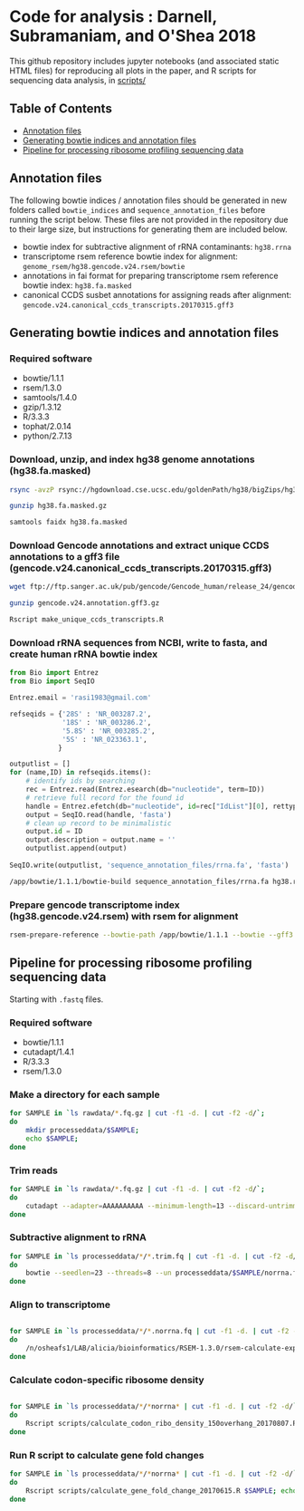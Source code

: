 # Code for analysis : Darnell, Subramaniam, and O'Shea 2018

This github repository includes jupyter notebooks (and associated static HTML files) for reproducing all plots in the paper, and R scripts for sequencing data analysis, in [scripts/](scripts)

## Table of Contents

- [Annotation files](#annotation-files)
- [Generating bowtie indices and annotation files](#generating-bowtie-indices-and-annotation-files)
- [Pipeline for processing ribosome profiling sequencing data](#pipeline-for-processing-ribosome-profiling-sequencing-data)

## Annotation files

The following bowtie indices / annotation files should be generated in new folders called `bowtie_indices` and `sequence_annotation_files` before running the script below. These files are not provided in the repository due to their large size, but instructions for generating them are included below.
 
* bowtie index for subtractive alignment of rRNA contaminants: `hg38.rrna`
* transcriptome rsem reference bowtie index for alignment: `genome_rsem/hg38.gencode.v24.rsem/bowtie`
* annotations in fai format for preparing transcriptome rsem reference bowtie index: `hg38.fa.masked`
* canonical CCDS susbet annotations for assigning reads after alignment: `gencode.v24.canonical_ccds_transcripts.20170315.gff3`

## Generating bowtie indices and annotation files

### Required software
- bowtie/1.1.1
- rsem/1.3.0
- samtools/1.4.0
- gzip/1.3.12
- R/3.3.3
- tophat/2.0.14
- python/2.7.13

### Download, unzip, and index hg38 genome annotations (hg38.fa.masked)
```bash
rsync -avzP rsync://hgdownload.cse.ucsc.edu/goldenPath/hg38/bigZips/hg38.fa.masked.gz .
```
```bash
gunzip hg38.fa.masked.gz
```
```bash
samtools faidx hg38.fa.masked
```

### Download Gencode annotations and extract unique CCDS annotations to a gff3 file (gencode.v24.canonical_ccds_transcripts.20170315.gff3)
```bash
wget ftp://ftp.sanger.ac.uk/pub/gencode/Gencode_human/release_24/gencode.v24.annotation.gff3.gz
```
```bash
gunzip gencode.v24.annotation.gff3.gz
```
```bash
Rscript make_unique_ccds_transcripts.R
```

### Download rRNA sequences from NCBI, write to fasta, and create human rRNA bowtie index
```python
from Bio import Entrez
from Bio import SeqIO

Entrez.email = 'rasi1983@gmail.com'

refseqids = {'28S' : 'NR_003287.2',
             '18S' : 'NR_003286.2',
             '5.8S' : 'NR_003285.2',
             '5S' : 'NR_023363.1',
            }
```
```python
outputlist = []
for (name,ID) in refseqids.items():
    # identify ids by searching
    rec = Entrez.read(Entrez.esearch(db="nucleotide", term=ID))
    # retrieve full record for the found id
    handle = Entrez.efetch(db="nucleotide", id=rec["IdList"][0], rettype="fasta")
    output = SeqIO.read(handle, 'fasta')
    # clean up record to be minimalistic
    output.id = ID
    output.description = output.name = ''
    outputlist.append(output)
    
SeqIO.write(outputlist, 'sequence_annotation_files/rrna.fa', 'fasta')
```
```bash
/app/bowtie/1.1.1/bowtie-build sequence_annotation_files/rrna.fa hg38.rrna
```

### Prepare gencode transcriptome index (hg38.gencode.v24.rsem) with rsem for alignment
```bash
rsem-prepare-reference --bowtie-path /app/bowtie/1.1.1 --bowtie --gff3 sequence_annotation_files/gencode.v24.annotation.gff3 sequence_annotation_files/hg38.fa.masked bowtie
```


## Pipeline for processing ribosome profiling sequencing data

Starting with `.fastq` files.

### Required software
- bowtie/1.1.1
- cutadapt/1.4.1
- R/3.3.3
- rsem/1.3.0

### Make a directory for each sample

```bash
for SAMPLE in `ls rawdata/*.fq.gz | cut -f1 -d. | cut -f2 -d/`;
do
    mkdir processeddata/$SAMPLE; 
    echo $SAMPLE; 
done
```

### Trim reads


```bash
for SAMPLE in `ls rawdata/*.fq.gz | cut -f1 -d. | cut -f2 -d/`; 
do 
    cutadapt --adapter=AAAAAAAAAA --minimum-length=13 --discard-untrimmed --output processeddata/$SAMPLE/$SAMPLE.trim.fq rawdata/$SAMPLE.R1.fq.gz; 
done
```

### Subtractive alignment to rRNA


```bash
for SAMPLE in `ls processeddata/*/*.trim.fq | cut -f1 -d. | cut -f2 -d/`; 
do 
    bowtie --seedlen=23 --threads=8 --un processeddata/$SAMPLE/norrna.fq --sam bowtie_indices/hg38.rrna processeddata/$SAMPLE/$SAMPLE.trim.fq; 
done
```

### Align to transcriptome


```bash

for SAMPLE in `ls processeddata/*/*.norrna.fq | cut -f1 -d. | cut -f2 -d/`; 
do
    /n/osheafs1/LAB/alicia/bioinformatics/RSEM-1.3.0/rsem-calculate-expression --num-threads 8 --output-genome-bam --sort-bam-by-coordinate  processeddata/$SAMPLE/$SAMPLE.norrna.fq /n/osheafs1/LAB/alicia/bioinformatics/bowtie_indices/genome_rsem/hg38.gencode.v24.rsem/bowtie processeddata/$SAMPLE/gencode; 
done
```
### Calculate codon-specific ribosome density


```bash

for SAMPLE in `ls processeddata/*/*norrna* | cut -f1 -d. | cut -f2 -d/`; 
do 
    Rscript scripts/calculate_codon_ribo_density_150overhang_20170807.R $SAMPLE; echo $SAMPLE; 
done
```

### Run R script to calculate gene fold changes


```bash
for SAMPLE in `ls processeddata/*/*norrna* | cut -f1 -d. | cut -f2 -d/`; 
do 
    Rscript scripts/calculate_gene_fold_change_20170615.R $SAMPLE; echo $SAMPLE; 
done
```
